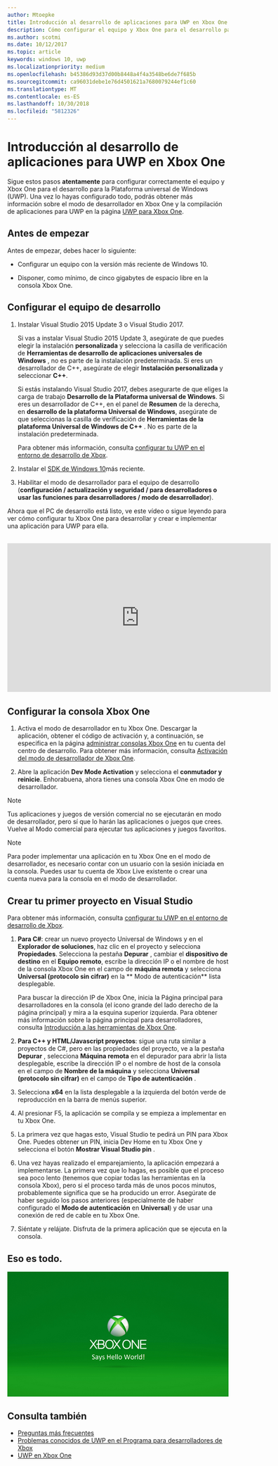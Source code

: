```yaml
---
author: Mtoepke
title: Introducción al desarrollo de aplicaciones para UWP en Xbox One
description: Cómo configurar el equipo y Xbox One para el desarrollo para UWP.
ms.author: scotmi
ms.date: 10/12/2017
ms.topic: article
keywords: windows 10, uwp
ms.localizationpriority: medium
ms.openlocfilehash: b45386d93d37d00b8448a4f4a3548be6de7f685b
ms.sourcegitcommit: ca96031debe1e76d4501621a7680079244ef1c60
ms.translationtype: MT
ms.contentlocale: es-ES
ms.lasthandoff: 10/30/2018
ms.locfileid: "5812326"
---
```

# <a name="getting-started-with-uwp-app-development-on-xbox-one"></a>Introducción al desarrollo de aplicaciones para UWP en Xbox One

Sigue estos pasos **atentamente** para configurar correctamente el equipo y Xbox One para el desarrollo para la Plataforma universal de Windows (UWP). Una vez lo hayas configurado todo, podrás obtener más información sobre el modo de desarrollador en Xbox One y la compilación de aplicaciones para UWP en la página [UWP para Xbox One](index.md). 

## <a name="before-you-start"></a>Antes de empezar

Antes de empezar, debes hacer lo siguiente:
-   Configurar un equipo con la versión más reciente de Windows 10.
<!-- -  Install Microsoft Visual Studio 2015 Update 3 or Microsoft Visual Studio 2017.

    > [!NOTE]
    > Visual Studio 2017 is required if you are using the Windows 10, build 15063 SDK. -->

- Disponer, como mínimo, de cinco gigabytes de espacio libre en la consola Xbox One.

## <a name="setting-up-your-development-pc"></a>Configurar el equipo de desarrollo

1.  Instalar Visual Studio 2015 Update 3 o Visual Studio 2017.

    Si vas a instalar Visual Studio 2015 Update 3, asegúrate de que puedes elegir la instalación **personalizada** y selecciona la casilla de verificación de **Herramientas de desarrollo de aplicaciones universales de Windows** , no es parte de la instalación predeterminada. Si eres un desarrollador de C++, asegúrate de elegir **Instalación personalizada** y seleccionar **C++**.

    Si estás instalando Visual Studio 2017, debes asegurarte de que eliges la carga de trabajo **Desarrollo de la Plataforma universal de Windows**. Si eres un desarrollador de C++, en el panel de **Resumen** de la derecha, en **desarrollo de la plataforma Universal de Windows**, asegúrate de que seleccionas la casilla de verificación de **Herramientas de la plataforma Universal de Windows de C++** . No es parte de la instalación predeterminada.

    Para obtener más información, consulta [configurar tu UWP en el entorno de desarrollo de Xbox](development-environment-setup.md).

2.  Instalar el [SDK de Windows 10](https://developer.microsoft.com/windows/downloads/windows-10-sdk)más reciente.

3.  Habilitar el modo de desarrollador para el equipo de desarrollo (**configuración / actualización y seguridad / para desarrolladores o usar las funciones para desarrolladores / modo de desarrollador**).

Ahora que el PC de desarrollo está listo, ve este vídeo o sigue leyendo para ver cómo configurar tu Xbox One para desarrollar y crear e implementar una aplicación para UWP para ella.
</br>
</br>
<iframe src="https://channel9.msdn.com/Events/Xbox/App-Dev-on-Xbox/Get-started-with-App-Dev-on-Xbox/player#time=51s:paused" width="600" height="338"  allowFullScreen frameBorder="0"></iframe>

## <a name="setting-up-your-xbox-one-console"></a>Configurar la consola Xbox One

1.  Activa el modo de desarrollador en tu Xbox One. Descargar la aplicación, obtener el código de activación y, a continuación, se especifica en la página [administrar consolas Xbox One](https://partner.microsoft.com/xboxactivate) en tu cuenta del centro de desarrollo. Para obtener más información, consulta [Activación del modo de desarrollador de Xbox One](devkit-activation.md). 

2.  Abre la aplicación **Dev Mode Activation** y selecciona el **conmutador y reinicie**. Enhorabuena, ahora tienes una consola Xbox One en modo de desarrollador.
  
  > [!NOTE]
  > Tus aplicaciones y juegos de versión comercial no se ejecutarán en modo de desarrollador, pero sí que lo harán las aplicaciones o juegos que crees. Vuelve al Modo comercial para ejecutar tus aplicaciones y juegos favoritos.
    
  > [!NOTE]
  > Para poder implementar una aplicación en tu Xbox One en el modo de desarrollador, es necesario contar con un usuario con la sesión iniciada en la consola. Puedes usar tu cuenta de Xbox Live existente o crear una cuenta nueva para la consola en el modo de desarrollador. 

## <a name="creating-your-first-project-in-visual-studio"></a>Crear tu primer proyecto en Visual Studio

Para obtener más información, consulta [configurar tu UWP en el entorno de desarrollo de Xbox](development-environment-setup.md).

1.  **Para C#**: crear un nuevo proyecto Universal de Windows y en el **Explorador de soluciones**, haz clic en el proyecto y selecciona **Propiedades**. Selecciona la pestaña **Depurar** , cambiar el **dispositivo de destino** en el **Equipo remoto**, escribe la dirección IP o el nombre de host de la consola Xbox One en el campo de **máquina remota** y selecciona **Universal (protocolo sin cifrar)** en la ** Modo de autenticación** lista desplegable.   

    Para buscar la dirección IP de Xbox One, inicia la Página principal para desarrolladores en la consola (el icono grande del lado derecho de la página principal) y mira a la esquina superior izquierda. Para obtener más información sobre la página principal para desarrolladores, consulta [Introducción a las herramientas de Xbox One](introduction-to-xbox-tools.md).  

2.  **Para C++ y HTML/Javascript proyectos**: sigue una ruta similar a proyectos de C#, pero en las propiedades del proyecto, ve a la pestaña **Depurar** , selecciona **Máquina remota** en el depurador para abrir la lista desplegable, escribe la dirección IP o el nombre de host de la consola en el campo de **Nombre de la máquina** y selecciona **Universal (protocolo sin cifrar)** en el campo de **Tipo de autenticación** .

3. Selecciona **x64** en la lista desplegable a la izquierda del botón verde de reproducción en la barra de menús superior.
   
4.  Al presionar F5, la aplicación se compila y se empieza a implementar en tu Xbox One.
  
5.  La primera vez que hagas esto, Visual Studio te pedirá un PIN para Xbox One. Puedes obtener un PIN, inicia Dev Home en tu Xbox One y selecciona el botón **Mostrar Visual Studio pin** .
  
6.  Una vez hayas realizado el emparejamiento, la aplicación empezará a implementarse. La primera vez que lo hagas, es posible que el proceso sea poco lento (tenemos que copiar todas las herramientas en la consola Xbox), pero si el proceso tarda más de unos pocos minutos, probablemente significa que se ha producido un error. Asegúrate de haber seguido los pasos anteriores (especialmente de haber configurado el **Modo de autenticación** en **Universal**) y de usar una conexión de red de cable en tu Xbox One.  

7. Siéntate y relájate. Disfruta de la primera aplicación que se ejecuta en la consola.  

## <a name="thats-it"></a>Eso es todo.

![Hello World](images/getting-started-hello-world.png)

## <a name="see-also"></a>Consulta también  
- [Preguntas más frecuentes](frequently-asked-questions.md)  
- [Problemas conocidos de UWP en el Programa para desarrolladores de Xbox](known-issues.md)
- [UWP en Xbox One](index.md) 
